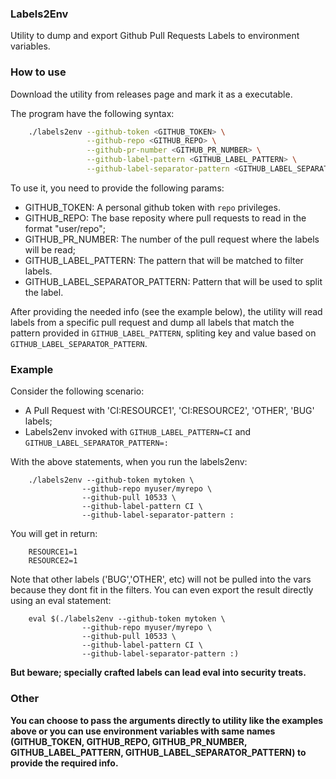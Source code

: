 ### Labels2Env

Utility to dump and export Github Pull Requests Labels to environment variables.

### How to use

Download the utility from releases page and mark it as a executable.

The program have the following syntax:

```bash
    ./labels2env --github-token <GITHUB_TOKEN> \
                 --github-repo <GITHUB_REPO> \
                 --github-pr-number <GITHUB_PR_NUMBER> \
                 --github-label-pattern <GITHUB_LABEL_PATTERN> \
                 --github-label-separator-pattern <GITHUB_LABEL_SEPARATOR_PATTERN>
```

To use it, you need to provide the following params:


 * GITHUB_TOKEN: A personal github token with `repo` privileges.
 * GITHUB_REPO: The base reposity where pull requests to read in the format "user/repo";
 * GITHUB_PR_NUMBER: The number of the pull request where the labels will be read;
 * GITHUB_LABEL_PATTERN: The pattern that will be matched to filter labels.
 * GITHUB_LABEL_SEPARATOR_PATTERN: Pattern that will be used to split the label.

After providing the needed info (see the example below), the utility will read labels from a specific pull request and dump all labels
that match the pattern provided in `GITHUB_LABEL_PATTERN`, spliting key and value based on `GITHUB_LABEL_SEPARATOR_PATTERN`.

### Example 

Consider the following scenario:

 - A Pull Request with 'CI:RESOURCE1', 'CI:RESOURCE2', 'OTHER', 'BUG' labels;
 - Labels2env invoked with `GITHUB_LABEL_PATTERN=CI` and `GITHUB_LABEL_SEPARATOR_PATTERN=:`

 With the above statements, when you run the labels2env:
 
 ```
     ./labels2env --github-token mytoken \
                 --github-repo myuser/myrepo \
                 --github-pull 10533 \
                 --github-label-pattern CI \
                 --github-label-separator-pattern :
```

You will get in return:

```
    RESOURCE1=1
    RESOURCE2=1
```

Note that other labels ('BUG','OTHER', etc) will not be pulled into the vars because they dont fit in the filters.
You can even export the result directly using an eval statement:

 ```
     eval $(./labels2env --github-token mytoken \
                 --github-repo myuser/myrepo \
                 --github-pull 10533 \
                 --github-label-pattern CI \
                 --github-label-separator-pattern :)
```

**But beware; specially crafted labels can lead eval into security treats.**


### Other

**You can choose to pass the arguments directly to utility like the examples above or you can use environment
variables with same names (GITHUB_TOKEN, GITHUB_REPO, GITHUB_PR_NUMBER, GITHUB_LABEL_PATTERN, GITHUB_LABEL_SEPARATOR_PATTERN)
to provide the required info.**
